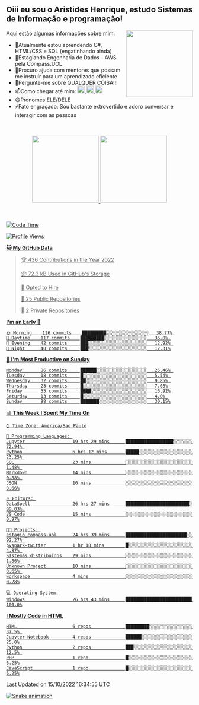 ## Oiii eu sou o Aristides Henrique, estudo Sistemas de Informação e programação!

<div >
Aqui estão algumas informações sobre mim:<img align="right" height="180em" src="https://user-images.githubusercontent.com/97318481/177042589-45d62122-82a9-4a32-b3a7-87b322825b2f.png">
</div>

- 🌱Atualmente estou aprendendo C#, HTML/CSS e SQL (engatinhando ainda)
- 👯Estagiando Engenharia de Dados - AWS pela Compass.UOL
- 🤔Procuro ajuda com mentores que possam me instruir para um aprendizado eficiente
- 💬Pergunte-me sobre QUALQUER COISA!!!
- 📫Como chegar até mim:
  <a href="https://www.instagram.com/aryhenry/" target="_blank">
  <img src="https://img.shields.io/badge/-Instagram-%23E4405F?style=for-the-badge&logo=instagram&logoColor=black" height="20px">
  </a>
  <a href="https://www.linkedin.com/in/aristides-henrique/" target="_blank">
  <img src="https://img.shields.io/badge/-LinkedIn-%230077B5?style=for-the-badge&logo=linkedin&logoColor=black" height="20px">
  </a> 
  <a href="mailto:arihenriqueuna@gmail.com">
  <img src="https://img.shields.io/badge/-Gmail-%23333?style=for-the-badge&logo=gmail&logoColor=white" height="20px">
  </a>
- 😄Pronomes:ELE/DELE
- ⚡Fato engraçado: Sou bastante extrovertido e adoro conversar e interagir com as pessoas
<br/>
<br/>
<div align="center">
  <a href="https://github.com/arihenrique">
  <img height="180em" src="https://github-readme-stats.vercel.app/api?username=arihenrique&show_icons=true&theme=dracula&include_all_commits=true&count_private=true"/>
  <img height="180em" src="https://github-readme-stats.vercel.app/api/top-langs/?username=arihenrique&layout=compact&langs_count=7&theme=dracula"/>
</div><br/><br/>

<!--START_SECTION:waka-->
![Code Time](http://img.shields.io/badge/Code%20Time-201%20hrs%2048%20mins-blue)

![Profile Views](http://img.shields.io/badge/Profile%20Views-24-blue)

**🐱 My GitHub Data** 

> 🏆 436 Contributions in the Year 2022
 > 
> 📦 72.3 kB Used in GitHub's Storage 
 > 
> 💼 Opted to Hire
 > 
> 📜 25 Public Repositories 
 > 
> 🔑 2 Private Repositories  
 > 
**I'm an Early 🐤** 

```text
🌞 Morning    126 commits    █████████░░░░░░░░░░░░░░░░   38.77% 
🌇 Daytime    117 commits    █████████░░░░░░░░░░░░░░░░   36.0% 
🌃 Evening    42 commits     ███░░░░░░░░░░░░░░░░░░░░░░   12.92% 
🌙 Night      40 commits     ███░░░░░░░░░░░░░░░░░░░░░░   12.31%

```
📅 **I'm Most Productive on Sunday** 

```text
Monday       86 commits     ██████░░░░░░░░░░░░░░░░░░░   26.46% 
Tuesday      18 commits     █░░░░░░░░░░░░░░░░░░░░░░░░   5.54% 
Wednesday    32 commits     ██░░░░░░░░░░░░░░░░░░░░░░░   9.85% 
Thursday     23 commits     █░░░░░░░░░░░░░░░░░░░░░░░░   7.08% 
Friday       55 commits     ████░░░░░░░░░░░░░░░░░░░░░   16.92% 
Saturday     13 commits     █░░░░░░░░░░░░░░░░░░░░░░░░   4.0% 
Sunday       98 commits     ███████░░░░░░░░░░░░░░░░░░   30.15%

```


📊 **This Week I Spent My Time On** 

```text
⌚︎ Time Zone: America/Sao_Paulo

💬 Programming Languages: 
Jupyter                  19 hrs 29 mins      ██████████████████░░░░░░░   72.94% 
Python                   6 hrs 12 mins       █████░░░░░░░░░░░░░░░░░░░░   23.25% 
SQL                      23 mins             ░░░░░░░░░░░░░░░░░░░░░░░░░   1.48% 
Markdown                 14 mins             ░░░░░░░░░░░░░░░░░░░░░░░░░   0.88% 
JSON                     10 mins             ░░░░░░░░░░░░░░░░░░░░░░░░░   0.66%

🔥 Editors: 
DataSpell                26 hrs 27 mins      ████████████████████████░   99.03% 
VS Code                  15 mins             ░░░░░░░░░░░░░░░░░░░░░░░░░   0.97%

🐱‍💻 Projects: 
estagio_compass.uol      24 hrs 39 mins      ███████████████████████░░   92.27% 
pyspark-twitter          1 hr 18 mins        █░░░░░░░░░░░░░░░░░░░░░░░░   4.87% 
SIstemas_distribuidos    29 mins             ░░░░░░░░░░░░░░░░░░░░░░░░░   1.86% 
Unknown Project          10 mins             ░░░░░░░░░░░░░░░░░░░░░░░░░   0.65% 
workspace                4 mins              ░░░░░░░░░░░░░░░░░░░░░░░░░   0.28%

💻 Operating System: 
Windows                  26 hrs 43 mins      █████████████████████████   100.0%

```

**I Mostly Code in HTML** 

```text
HTML                     6 repos             █████████░░░░░░░░░░░░░░░░   37.5% 
Jupyter Notebook         4 repos             ██████░░░░░░░░░░░░░░░░░░░   25.0% 
Python                   2 repos             ███░░░░░░░░░░░░░░░░░░░░░░   12.5% 
PHP                      1 repo              █░░░░░░░░░░░░░░░░░░░░░░░░   6.25% 
JavaScript               1 repo              █░░░░░░░░░░░░░░░░░░░░░░░░   6.25%

```



 Last Updated on 15/10/2022 16:34:55 UTC
<!--END_SECTION:waka-->

![Snake animation](https://github.com/arihenrique/arihenrique/blob/output/github-contribution-grid-snake.svg)
